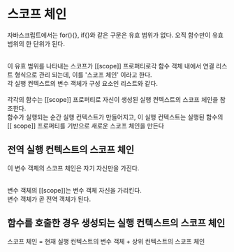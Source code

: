 
# 스코프 체인

자바스크립트에서는 for(){}, if{}와 같은 구문은 유효 범위가 없다. 
오직 함수만이 유효 범위의 한 단위가 된다.

<br>
이 유효 범위를 나타내는 스코프가 [[scope]] 프로퍼티로각 함수 객체 내에서 연결 리스트 형식으로 관리 되는데, 이를 '스코프 체인' 이라고 한다.

<br>
각 실행 컨텍스트의 변수 객체가 구성 요소인 리스트와 같다.

<br>
<br>
각각의 함수는 [[scope]] 프로퍼티로 자신이 생성된 실행 컨텍스트의 스코프 체인을 참조한다.

<br>
함수가 실행되는 순간 실행 컨텍스트가 만들어지고, 이 실행 컨텍스트는 실행된 함수의 [[ scope]] 프로퍼티를 기반으로 새로운 스코프 체인을 만든다

<br>

## 전역 실행 컨텍스트의 스코프 체인

이 변수 객체의 스코프 체인은 자기 자신만을 가진다.

<br>
변수 객체의 [[scope]]는 변수 객체 자신을 가리킨다.

<br>
변수 객체가 곧 전역 객체가 된다.

<br>

## 함수를 호출한 경우 생성되는 실행 컨텍스트의 스코프 체인

스코프 체인 = 현재 실행 컨텍스트의 변수 객체 + 상위 컨텍스트의 스코프 체인

<br>

